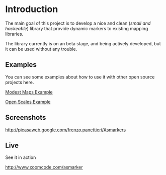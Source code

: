# Introduction #

The main goal of this project is to develop a nice and clean (_small and hackeable_) library that provide dynamic markers to existing mapping libraries.

The library currently is on an beta stage, and being actively developed, but it can be used without any trouble.

## Examples ##

You can see some examples about how to use it with other open source projects here.

[Modest Maps Example](ModestMapsExample.md)

[Open Scales Example](OpenScalesExample.md)

## Screenshots ##

http://picasaweb.google.com/frenzo.panettieri/Asmarkers

## Live ##

See it in action

http://www.xoomcode.com/asmarker